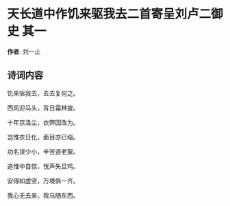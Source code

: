 # 天长道中作饥来驱我去二首寄呈刘卢二御史  其一

**作者**: 刘一止

## 诗词内容

饥来驱我去，去去复何之。

西风迎马头，背日霜林披。

十年京洛尘，衣弊因改为。

岂惟衣日化，面目亦已缁。

功名误少小，辛苦道老黧。

追惟中自惊，恍声失旦鸡。

安得如虚空，万境俱一齐。

我心无去来，我马随东西。

